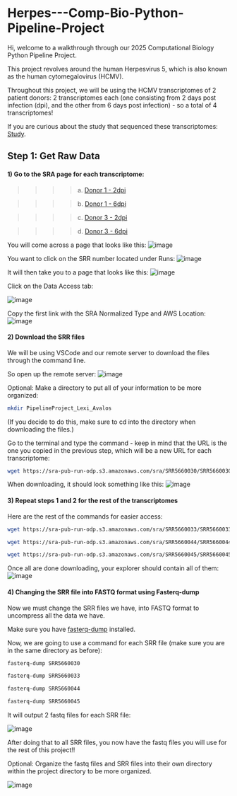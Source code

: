 # Herpes---Comp-Bio-Python-Pipeline-Project
Hi, welcome to a walkthrough through our 2025 Computational Biology Python Pipeline Project.

This project revolves around the human Herpesvirus 5, which is also known as the human cytomegalovirus (HCMV). 

Throughout this project, we will be using the HCMV transcriptomes of 2 patient donors: 2 transcriptomes each (one consisting from 2 days post infection (dpi), and the other from 6 days post infection) - so a total of 4 transcriptomes! 

If you are curious about the study that sequenced these transcriptomes: [Study](https://pubmed.ncbi.nlm.nih.gov/29158406/).

## Step 1: Get Raw Data
#### 1) Go to the SRA page for each transcriptome:

>>>> a. [Donor 1 - 2dpi](https://www.ncbi.nlm.nih.gov/sra/SRX2896360) 

>>>> b. [Donor 1 - 6dpi](https://www.ncbi.nlm.nih.gov/sra/SRX2896363) 

>>>> c. [Donor 3 - 2dpi](https://www.ncbi.nlm.nih.gov/sra/SRX2896374)

>>>> d. [Donor 3 - 6dpi](https://www.ncbi.nlm.nih.gov/sra/SRX2896375)

You will come across a page that looks like this: 
![image](https://github.com/user-attachments/assets/b9904656-ab7e-4a88-bdde-32a3814db863)

You want to click on the SRR number located under Runs:
![image](https://github.com/user-attachments/assets/fdacf67c-9c99-4a41-b1b9-18b6a8e6d386)

It will then take you to a page that looks like this:
![image](https://github.com/user-attachments/assets/5e15a5d5-af6b-430b-ad58-f92d2ebaa85b)

Click on the Data Access tab:

![image](https://github.com/user-attachments/assets/c20a43a6-6556-4e06-8957-b632c704a413)

Copy the first link with the SRA Normalized Type and AWS Location:
![image](https://github.com/user-attachments/assets/543df29d-2648-46db-a66c-f695591e7897)

#### 2) Download the SRR files
We will be using VSCode and our remote server to download the files through the command line.

So open up the remote server:
![image](https://github.com/user-attachments/assets/d8c98f75-b92a-4b7e-be09-38dc1e42243f)

Optional: Make a directory to put all of your information to be more organized:
```bash
mkdir PipelineProject_Lexi_Avalos 
```
(If you decide to do this, make sure to cd into the directory when downloading the files.)


Go to the terminal and type the command - keep in mind that the URL is the one you copied in the previous step, which will be a new URL for each transcriptome: 
```bash
wget https://sra-pub-run-odp.s3.amazonaws.com/sra/SRR5660030/SRR5660030
```

When downloading, it should look something like this:
![image](https://github.com/user-attachments/assets/148f23d9-2722-4885-a4bd-111134779f14)

#### 3) Repeat steps 1 and 2 for the rest of the transcriptomes
Here are the rest of the commands for easier access:
```bash
wget https://sra-pub-run-odp.s3.amazonaws.com/sra/SRR5660033/SRR5660033
```
```bash
wget https://sra-pub-run-odp.s3.amazonaws.com/sra/SRR5660044/SRR5660044
```
```bash
wget https://sra-pub-run-odp.s3.amazonaws.com/sra/SRR5660045/SRR5660045
```
Once all are done downloading, your explorer should contain all of them:
![image](https://github.com/user-attachments/assets/499f1074-446f-40bc-8e74-7afe32e8ef68)

#### 4) Changing the SRR file into FASTQ format using Fasterq-dump
Now we must change the SRR files we have, into FASTQ format to uncompress all the data we have.

Make sure you have [fasterq-dump](https://rnnh.github.io/bioinfo-notebook/docs/fasterq-dump.html) installed. 

Now, we are going to use a command for each SRR file (make sure you are in the same directory as before):
```bash
fasterq-dump SRR5660030
```
```bash
fasterq-dump SRR5660033
```
```bash
fasterq-dump SRR5660044
```
```bash
fasterq-dump SRR5660045
```

It will output 2 fastq files for each SRR file:

![image](https://github.com/user-attachments/assets/856f1b9e-fed8-4bba-af01-68a7d4d02658)

After doing that to all SRR files, you now have the fastq files you will use for the rest of this project!!

Optional: Organize the fastq files and SRR files into their own directory within the project directory to be more organized.

![image](https://github.com/user-attachments/assets/01f76de7-a6eb-4352-a985-179bcc501dfe)







